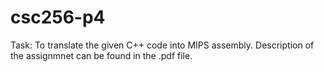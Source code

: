# csc256-p4

Task: To translate the given C++ code into MIPS assembly.
Description of the assignmnet can be found in the .pdf file.
